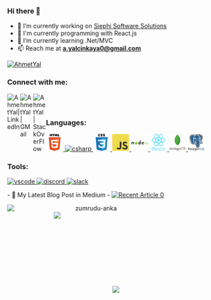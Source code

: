 ### Hi there 👋


- 🔭 I’m currently working on [Siephi Software Solutions](https://siephi.com/) 
- 💬 I'm currently programming with React.js
- 🌱 I’m currently learning .Net/MVC
- 📫 Reach me at **a.yalcinkaya0@gmail.com**





<p align="left"> <a href="https://github.com/ryo-ma/github-profile-trophy"><img src="https://github-profile-trophy.vercel.app/?username=AhmetYal" alt="AhmetYal" /></a> </p>

### Connect with me:

[<img align="left" alt="AhmetYal| LinkedIn" width="30px" src="https://image.flaticon.com/icons/png/512/174/174857.png" />][linkedin]
<a href="mailto:a.yalcinkaya0@gmail.com"><img align="left" alt="AhmetYal | GMail" width="30px" src="https://image.flaticon.com/icons/png/512/732/732200.png" />[<img align="left" alt="AhmetYal | StackOverFlow" width="30px" src="https://image.flaticon.com/icons/png/512/2111/2111628.png" />][stackoverflow]

<br />
<br />
  


[linkedin]: https://www.linkedin.com/in/ahmet-yal%C3%A7%C4%B1nkaya/
[stackoverflow]: https://stackoverflow.com/users/17779882/ahmet-yalcinkaya

<h3 align="left">Languages:</h3>
<p align="left">
    <a href="https://www.w3.org/html/" target="_blank"> <img src="https://raw.githubusercontent.com/devicons/devicon/master/icons/html5/html5-original-wordmark.svg" alt="html5" width="40" height="40"/> </a>
  <a href="https://docs.microsoft.com/en-us/dotnet/csharp/" target="_blank"> <img src="https://seeklogo.com/images/C/c-sharp-c-logo-02F17714BA-seeklogo.com.png" alt="csharp" width="27" height="30"/> </a>
    <a href="https://www.w3schools.com/css/" target="_blank"> <img src="https://raw.githubusercontent.com/devicons/devicon/master/icons/css3/css3-original-wordmark.svg" alt="css3" width="40" height="40"/> </a>
    <a href="https://developer.mozilla.org/en-US/docs/Web/JavaScript" target="_blank"> <img src="https://raw.githubusercontent.com/devicons/devicon/master/icons/javascript/javascript-original.svg" alt="javascript" width="40" height="40"/> </a>
      <a href="https://nodejs.org" target="_blank"> <img src="https://raw.githubusercontent.com/devicons/devicon/master/icons/nodejs/nodejs-original-wordmark.svg" alt="nodejs" width="40" height="40"/> </a>
       <a href="https://reactjs.org/" target="_blank"> <img src="https://raw.githubusercontent.com/devicons/devicon/master/icons/react/react-original-wordmark.svg" alt="react" width="40" height="40"/> </a>
        <a href="https://www.mongodb.com/" target="_blank"> <img src="https://raw.githubusercontent.com/devicons/devicon/master/icons/mongodb/mongodb-original-wordmark.svg" alt="mongodb" width="40" height="40"/> </a>
    <a href="https://www.postgresql.org" target="_blank"> <img src="https://raw.githubusercontent.com/devicons/devicon/master/icons/postgresql/postgresql-original-wordmark.svg" alt="postgresql" width="40" height="40"/> </a>  
  <h3 align="left">Tools:</h3>
<a href="https://code.visualstudio.com/" target="_blank"> <img src="https://upload.wikimedia.org/wikipedia/commons/thumb/9/9a/Visual_Studio_Code_1.35_icon.svg/1024px-Visual_Studio_Code_1.35_icon.svg.png" alt="vscode" width="30" height="30"/> </a>
<a href="https://discord.com/" target="_blank"> <img src="https://cdn4.iconfinder.com/data/icons/logos-and-brands/512/91_Discord_logo_logos-512.png" alt="discord" width="30" height="30"/> </a> 
<a href="https://slack.com/intl/en-tr/" target="_blank"> <img src="https://cdn.brandfolder.io/5H442O3W/as/pl546j-7le8zk-4nzzs1/Slack_Mark_Web.png" alt="slack" width="37" height="37"/> </a>
       </p>
       - 📝 My Latest Blog Post in Medium
- <a target="_blank" href="https://github-readme-medium-recent-article.vercel.app/medium/@a.yalcinkaya0/0"><img src="https://github-readme-medium-recent-article.vercel.app/medium/@a.yalcinkaya0/0" alt="Recent Article 0"></a>
<p align=center>
    <div align=center>
      <a href="https://github.com/denvercoder1/github-readme-streak-stats" title="Go to Source">
        <img align="left" width=396 src="https://github-readme-streak-stats.herokuapp.com/?user=AhmetYal&theme=react&border=61dafb&hide_border=true" alt="zumrudu-anka" />
      </a>
      <a href="https://github.com/anuraghazra/github-readme-stats" title="Go to Source">
        <img align="right" width=396 src="https://github-readme-stats.vercel.app/api?username=AhmetYal&show_icons=true&theme=react&border_color=61dafb&hide_border=true" />
      </a>
    </div>
    <br><br><br><br><br><br><br><br><br><br><br>
    <div align=center>
      <a href="https://github.com/anuraghazra/github-readme-stats">
        <img width=325 align="center" src="https://github-readme-stats.vercel.app/api/top-langs/?username=AhmetYal&hide=c%23,powershell,Mathematica,Ruby,Objective-C,Objective-C%2b%2b,Cuda&title_color=61dafb&text_color=ffffff&icon_color=61dafb&bg_color=20232a&langs_count=8&layout=compact&border_color=61dafb&hide_border=true" />
      </a>
    </div>
     </p>
  


